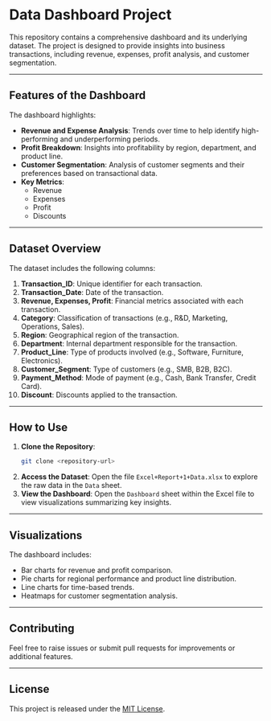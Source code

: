 
# Data Dashboard Project

This repository contains a comprehensive dashboard and its underlying dataset. The project is designed to provide insights into business transactions, including revenue, expenses, profit analysis, and customer segmentation.

---

## Features of the Dashboard
The dashboard highlights:
- **Revenue and Expense Analysis**: Trends over time to help identify high-performing and underperforming periods.
- **Profit Breakdown**: Insights into profitability by region, department, and product line.
- **Customer Segmentation**: Analysis of customer segments and their preferences based on transactional data.
- **Key Metrics**:
  - Revenue
  - Expenses
  - Profit
  - Discounts

---

## Dataset Overview
The dataset includes the following columns:
1. **Transaction_ID**: Unique identifier for each transaction.
2. **Transaction_Date**: Date of the transaction.
3. **Revenue, Expenses, Profit**: Financial metrics associated with each transaction.
4. **Category**: Classification of transactions (e.g., R&D, Marketing, Operations, Sales).
5. **Region**: Geographical region of the transaction.
6. **Department**: Internal department responsible for the transaction.
7. **Product_Line**: Type of products involved (e.g., Software, Furniture, Electronics).
8. **Customer_Segment**: Type of customers (e.g., SMB, B2B, B2C).
9. **Payment_Method**: Mode of payment (e.g., Cash, Bank Transfer, Credit Card).
10. **Discount**: Discounts applied to the transaction.

---

## How to Use
1. **Clone the Repository**:
   ```bash
   git clone <repository-url>
   ```
2. **Access the Dataset**:
   Open the file `Excel+Report+1+Data.xlsx` to explore the raw data in the `Data` sheet.
3. **View the Dashboard**:
   Open the `Dashboard` sheet within the Excel file to view visualizations summarizing key insights.

---

## Visualizations
The dashboard includes:
- Bar charts for revenue and profit comparison.
- Pie charts for regional performance and product line distribution.
- Line charts for time-based trends.
- Heatmaps for customer segmentation analysis.

---

## Contributing
Feel free to raise issues or submit pull requests for improvements or additional features.

---

## License
This project is released under the [MIT License](LICENSE).
